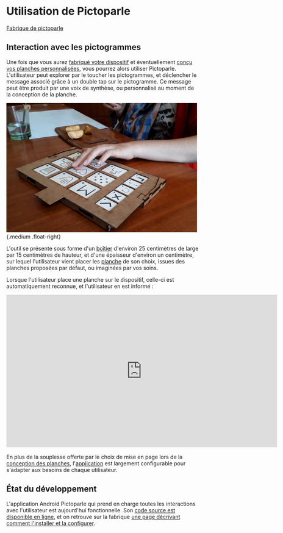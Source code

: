 # Utilisation de Pictoparle

<div><a class="btn-fabrique " href="https://jmtrivial.github.io/pictoparle-fabrique/web/app.html">Fabrique de pictoparle</a>
<div style="clear: both"></div>
</div>



## Interaction avec les pictogrammes

Une fois que vous aurez [fabriqué votre dispositif](fabrication.md) et éventuellement [conçu vos planches personnalisées](conception-planches.md), vous pourrez alors utiliser Pictoparle. L'utilisateur peut explorer par le toucher les pictogrammes, et déclencher le message associé grâce à un double tap sur le pictogramme. Ce message peut être produit par une voix de synthèse, ou personnalisé au moment de la conception de la planche.


![boîtier fermé](img/utilisation-repas-crop.jpg){.medium .float-right}

L'outil se présente sous forme d'un [boîtier](materiel.md) d'environ 25 centimètres de large par 15 centimètres de hauteur, et d'une épaisseur d'environ un centimètre, sur lequel l'utilisateur vient placer les [planche](planches.md) de son choix, issues des planches proposées par défaut, ou imaginées par vos soins.

Lorsque l'utilisateur place une planche sur le dispositif, celle-ci est automatiquement reconnue, et l'utilisateur en est informé :


<div class="center"><iframe width="710" height="400" src="https://www.youtube.com/embed/oVPHKjqLtiY" frameborder="0" allow="accelerometer; autoplay; encrypted-media; gyroscope; picture-in-picture" allowfullscreen></iframe></div>

En plus de la souplesse offerte par le choix de mise en page lors de la [conception des planches](conception-planches.md), l'[application](application.md) est largement configurable pour s'adapter aux besoins de chaque utilisateur.

## État du développement


L'application Android Pictoparle qui prend en charge toutes les interactions avec l'utilisateur est aujourd'hui fonctionnelle. Son [code source est disponible en ligne](https://github.com/jmtrivial/pictoparle), et on retrouve sur la fabrique [une page décrivant comment l'installer et la configurer](https://jmtrivial.github.io/pictoparle-fabrique/web/app.html).




